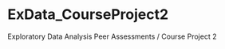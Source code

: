ExData_CourseProject2
=====================

Exploratory Data Analysis Peer Assessments / Course Project 2
